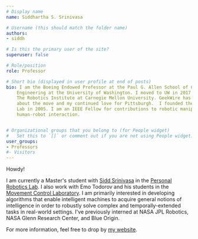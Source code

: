 ```yaml
---
# Display name
name: Siddhartha S. Srinivasa

# Username (this should match the folder name)
authors:
- siddh

# Is this the primary user of the site?
superuser: false

# Role/position
role: Professor

# Short bio (displayed in user profile at end of posts)
bio: I am the Boeing Endowed Professor at the Paul G. Allen School of Computer Science &
    Engineering at the University of Washington. I moved to UW in 2017 after 18 years at
    The Robotics Institute at Carnegie Mellon University. GeekWire has a couple of articles
    about the move and my continued love for Pittsburgh.  I founded the Personal Robotics
    Lab in 2005. I am an IEEE Fellow for contributions to robotic manipulation and
    human-robot interaction.


# Organizational groups that you belong to (for People widget)
#   Set this to `[]` or comment out if you are not using People widget.
user_groups:
- Professors
#- Visitors
---
```


Howdy!

I am currently a Master's student with [Sidd Srinivasa](https://www.cs.washington.edu/people/faculty/siddh) in the [Personal Robotics Lab](https://personalrobotics.cs.washington.edu/). I also work with Emo Todorov and his students in the [Movement Control Laboratory](https://homes.cs.washington.edu/~todorov/). I am primarily interested in developing algorithms that enable intelligent machines to acquire general notions of intelligence in order to robustly solve complex and temporally-extended tasks in real-world settings. I've previously interned at NASA JPL Robotics, NASA Glenn Research Center, and Blue Origin.

For more information, feel free to drop by [my website](https://colinxsummers.com).